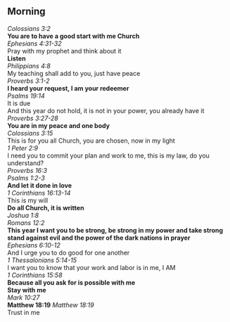 ## Morning

_Colossians 3:2_  
**You are to have a good start with me Church**  
_Ephesians 4:31-32_  
Pray with my prophet and think about it  
**Listen**  
_Philippians 4:8_  
My teaching shall add to you, just have peace  
_Proverbs 3:1-2_  
**I heard your request, I am your redeemer**  
_Psalms 19:14_  
It is due  
And this year do not hold, it is not in your power, you already have it  
_Proverbs 3:27-28_  
**You are in my peace and one body**  
_Colossians 3:15_  
This is for you all Church, you are chosen, now in my light  
_1 Peter 2:9_  
I need you to commit your plan and work to me, this is my law, do you understand?  
_Proverbs 16:3_  
_Psalms 1:2-3_  
**And let it done in love**  
_1 Corinthians 16:13-14_  
This is my will  
**Do all Church, it is written**  
_Joshua 1:8_  
_Romans 12:2_  
**This year I want you to be strong, be strong in my power and take strong stand against evil and the power of the dark nations in prayer**  
_Ephesians 6:10-12_  
And I urge you to do good for one another  
_1 Thessalonians 5:14-15_  
I want you to know that your work and labor is in me, I AM  
_1 Corinthians 15:58_  
**Because all you ask for is possible with me**  
**Stay with me**  
_Mark 10:27_  
**Matthew 18:19**
_Matthew 18:19_  
Trust in me  
